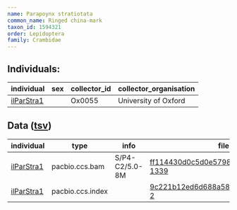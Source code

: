 ```yaml
---
name: Parapoynx stratiotata
common_name: Ringed china-mark
taxon_id: 1594321
order: Lepidoptera
family: Crambidae
---
```


## Individuals:

| individual | sex | collector_id | collector_organisation |
| ---------- | --- | ------------ | ---------------------- |
| [ilParStra1](ilParStra1.md) |  | Ox0055 | University of Oxford |

## Data ([tsv](Parapoynx_stratiotata_data.tsv))

| individual | type | info | file |
| ---------- | ---- | ---- | ---- |
| [ilParStra1](ilParStra1.md) | pacbio.ccs.bam | S/P4-C2/5.0-8M | [ff114430d0c5d0e57982728d220fb29f-1339](https://darwin.cog.sanger.ac.uk/insects/Parapoynx_stratiotata/ilParStra1/genomic_data/pacbio/m64089_191020_002935.bc1020_BAK8B_OA--bc1020_BAK8B_OA.ccs.bam) |
| [ilParStra1](ilParStra1.md) | pacbio.ccs.index |  | [9c221b12ed6d688a58ed250b00950538-2](https://darwin.cog.sanger.ac.uk/insects/Parapoynx_stratiotata/ilParStra1/genomic_data/pacbio/m64089_191020_002935.bc1020_BAK8B_OA--bc1020_BAK8B_OA.ccs.bam.pbi) |
